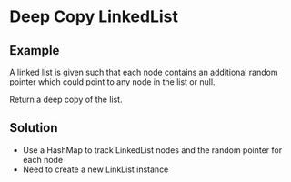 # Deep Copy LinkedList
## Example
A linked list is given such that each node contains an additional random pointer which could point to any node in the list or null.

Return a deep copy of the list.

## Solution
- Use a HashMap to track LinkedList nodes and the random pointer for each node
- Need to create a new LinkList instance

